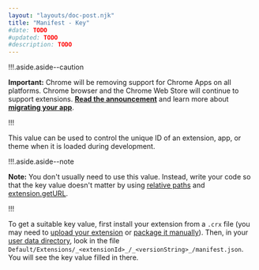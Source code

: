 ```yaml
---
layout: "layouts/doc-post.njk"
title: "Manifest - Key"
#date: TODO
#updated: TODO
#description: TODO
---
```


!!!.aside.aside--caution

**Important:** Chrome will be removing support for Chrome Apps on all platforms. Chrome browser and
the Chrome Web Store will continue to support extensions. [**Read the announcement**][1] and learn
more about [**migrating your app**][2].

!!!

This value can be used to control the unique ID of an extension, app, or theme when it is loaded
during development.

!!!.aside.aside--note

**Note:** You don't usually need to use this value. Instead, write your code so that the key value
doesn't matter by using [relative paths][3] and [extension.getURL][4].

!!!

To get a suitable key value, first install your extension from a `.crx` file (you may need to
[upload your extension][5] or [package it manually][6]). Then, in your [user data directory][7],
look in the file `Default/Extensions/_<extensionId>_/_<versionString>_/manifest.json`. You will see
the key value filled in there.

[1]: https://blog.chromium.org/2020/01/moving-forward-from-chrome-apps.html
[2]: /apps/migration
[3]: /extensions/overview#relative-urls
[4]: /extensions/extension#method-getURL
[5]: https://chrome.google.com/webstore/developer/dashboard
[6]: /extensions/packaging
[7]: https://www.chromium.org/user-experience/user-data-directory

